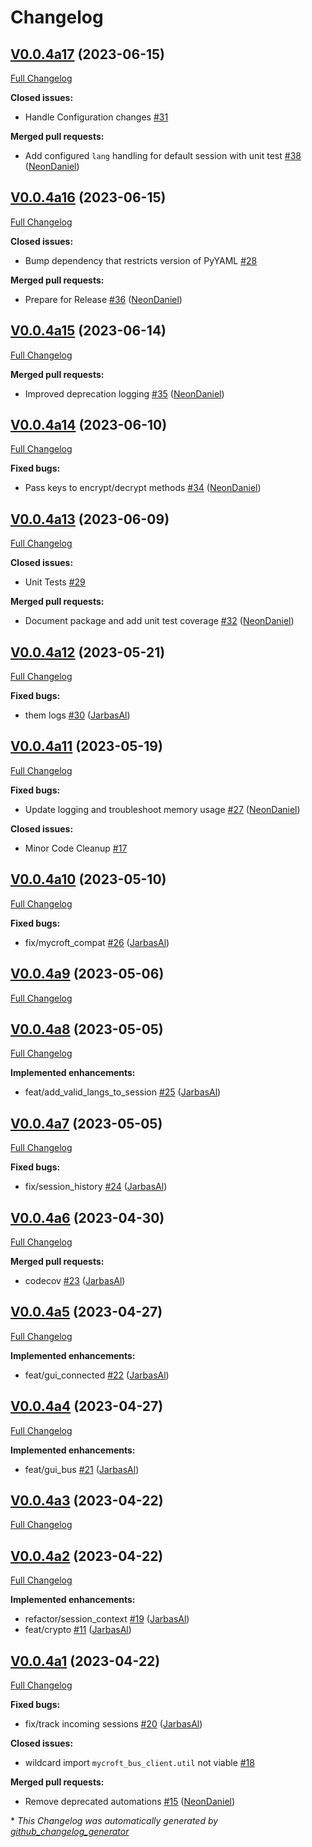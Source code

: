 # Changelog

## [V0.0.4a17](https://github.com/OpenVoiceOS/ovos-bus-client/tree/V0.0.4a17) (2023-06-15)

[Full Changelog](https://github.com/OpenVoiceOS/ovos-bus-client/compare/V0.0.4a16...V0.0.4a17)

**Closed issues:**

- Handle Configuration changes [\#31](https://github.com/OpenVoiceOS/ovos-bus-client/issues/31)

**Merged pull requests:**

- Add configured `lang` handling for default session with unit test [\#38](https://github.com/OpenVoiceOS/ovos-bus-client/pull/38) ([NeonDaniel](https://github.com/NeonDaniel))

## [V0.0.4a16](https://github.com/OpenVoiceOS/ovos-bus-client/tree/V0.0.4a16) (2023-06-15)

[Full Changelog](https://github.com/OpenVoiceOS/ovos-bus-client/compare/V0.0.4a15...V0.0.4a16)

**Closed issues:**

- Bump dependency that restricts version of PyYAML [\#28](https://github.com/OpenVoiceOS/ovos-bus-client/issues/28)

**Merged pull requests:**

- Prepare for Release [\#36](https://github.com/OpenVoiceOS/ovos-bus-client/pull/36) ([NeonDaniel](https://github.com/NeonDaniel))

## [V0.0.4a15](https://github.com/OpenVoiceOS/ovos-bus-client/tree/V0.0.4a15) (2023-06-14)

[Full Changelog](https://github.com/OpenVoiceOS/ovos-bus-client/compare/V0.0.4a14...V0.0.4a15)

**Merged pull requests:**

- Improved deprecation logging [\#35](https://github.com/OpenVoiceOS/ovos-bus-client/pull/35) ([NeonDaniel](https://github.com/NeonDaniel))

## [V0.0.4a14](https://github.com/OpenVoiceOS/ovos-bus-client/tree/V0.0.4a14) (2023-06-10)

[Full Changelog](https://github.com/OpenVoiceOS/ovos-bus-client/compare/V0.0.4a13...V0.0.4a14)

**Fixed bugs:**

- Pass keys to encrypt/decrypt methods [\#34](https://github.com/OpenVoiceOS/ovos-bus-client/pull/34) ([NeonDaniel](https://github.com/NeonDaniel))

## [V0.0.4a13](https://github.com/OpenVoiceOS/ovos-bus-client/tree/V0.0.4a13) (2023-06-09)

[Full Changelog](https://github.com/OpenVoiceOS/ovos-bus-client/compare/V0.0.4a12...V0.0.4a13)

**Closed issues:**

- Unit Tests [\#29](https://github.com/OpenVoiceOS/ovos-bus-client/issues/29)

**Merged pull requests:**

- Document package and add unit test coverage [\#32](https://github.com/OpenVoiceOS/ovos-bus-client/pull/32) ([NeonDaniel](https://github.com/NeonDaniel))

## [V0.0.4a12](https://github.com/OpenVoiceOS/ovos-bus-client/tree/V0.0.4a12) (2023-05-21)

[Full Changelog](https://github.com/OpenVoiceOS/ovos-bus-client/compare/V0.0.4a11...V0.0.4a12)

**Fixed bugs:**

- them logs [\#30](https://github.com/OpenVoiceOS/ovos-bus-client/pull/30) ([JarbasAl](https://github.com/JarbasAl))

## [V0.0.4a11](https://github.com/OpenVoiceOS/ovos-bus-client/tree/V0.0.4a11) (2023-05-19)

[Full Changelog](https://github.com/OpenVoiceOS/ovos-bus-client/compare/V0.0.4a10...V0.0.4a11)

**Fixed bugs:**

- Update logging and troubleshoot memory usage [\#27](https://github.com/OpenVoiceOS/ovos-bus-client/pull/27) ([NeonDaniel](https://github.com/NeonDaniel))

**Closed issues:**

- Minor Code Cleanup [\#17](https://github.com/OpenVoiceOS/ovos-bus-client/issues/17)

## [V0.0.4a10](https://github.com/OpenVoiceOS/ovos-bus-client/tree/V0.0.4a10) (2023-05-10)

[Full Changelog](https://github.com/OpenVoiceOS/ovos-bus-client/compare/V0.0.4a9...V0.0.4a10)

**Fixed bugs:**

- fix/mycroft\_compat [\#26](https://github.com/OpenVoiceOS/ovos-bus-client/pull/26) ([JarbasAl](https://github.com/JarbasAl))

## [V0.0.4a9](https://github.com/OpenVoiceOS/ovos-bus-client/tree/V0.0.4a9) (2023-05-06)

[Full Changelog](https://github.com/OpenVoiceOS/ovos-bus-client/compare/V0.0.4a8...V0.0.4a9)

## [V0.0.4a8](https://github.com/OpenVoiceOS/ovos-bus-client/tree/V0.0.4a8) (2023-05-05)

[Full Changelog](https://github.com/OpenVoiceOS/ovos-bus-client/compare/V0.0.4a7...V0.0.4a8)

**Implemented enhancements:**

- feat/add\_valid\_langs\_to\_session [\#25](https://github.com/OpenVoiceOS/ovos-bus-client/pull/25) ([JarbasAl](https://github.com/JarbasAl))

## [V0.0.4a7](https://github.com/OpenVoiceOS/ovos-bus-client/tree/V0.0.4a7) (2023-05-05)

[Full Changelog](https://github.com/OpenVoiceOS/ovos-bus-client/compare/V0.0.4a6...V0.0.4a7)

**Fixed bugs:**

- fix/session\_history [\#24](https://github.com/OpenVoiceOS/ovos-bus-client/pull/24) ([JarbasAl](https://github.com/JarbasAl))

## [V0.0.4a6](https://github.com/OpenVoiceOS/ovos-bus-client/tree/V0.0.4a6) (2023-04-30)

[Full Changelog](https://github.com/OpenVoiceOS/ovos-bus-client/compare/V0.0.4a5...V0.0.4a6)

**Merged pull requests:**

- codecov [\#23](https://github.com/OpenVoiceOS/ovos-bus-client/pull/23) ([JarbasAl](https://github.com/JarbasAl))

## [V0.0.4a5](https://github.com/OpenVoiceOS/ovos-bus-client/tree/V0.0.4a5) (2023-04-27)

[Full Changelog](https://github.com/OpenVoiceOS/ovos-bus-client/compare/V0.0.4a4...V0.0.4a5)

**Implemented enhancements:**

- feat/gui\_connected [\#22](https://github.com/OpenVoiceOS/ovos-bus-client/pull/22) ([JarbasAl](https://github.com/JarbasAl))

## [V0.0.4a4](https://github.com/OpenVoiceOS/ovos-bus-client/tree/V0.0.4a4) (2023-04-27)

[Full Changelog](https://github.com/OpenVoiceOS/ovos-bus-client/compare/V0.0.4a3...V0.0.4a4)

**Implemented enhancements:**

- feat/gui\_bus [\#21](https://github.com/OpenVoiceOS/ovos-bus-client/pull/21) ([JarbasAl](https://github.com/JarbasAl))

## [V0.0.4a3](https://github.com/OpenVoiceOS/ovos-bus-client/tree/V0.0.4a3) (2023-04-22)

[Full Changelog](https://github.com/OpenVoiceOS/ovos-bus-client/compare/V0.0.4a2...V0.0.4a3)

## [V0.0.4a2](https://github.com/OpenVoiceOS/ovos-bus-client/tree/V0.0.4a2) (2023-04-22)

[Full Changelog](https://github.com/OpenVoiceOS/ovos-bus-client/compare/V0.0.4a1...V0.0.4a2)

**Implemented enhancements:**

- refactor/session\_context [\#19](https://github.com/OpenVoiceOS/ovos-bus-client/pull/19) ([JarbasAl](https://github.com/JarbasAl))
- feat/crypto [\#11](https://github.com/OpenVoiceOS/ovos-bus-client/pull/11) ([JarbasAl](https://github.com/JarbasAl))

## [V0.0.4a1](https://github.com/OpenVoiceOS/ovos-bus-client/tree/V0.0.4a1) (2023-04-22)

[Full Changelog](https://github.com/OpenVoiceOS/ovos-bus-client/compare/V0.0.3...V0.0.4a1)

**Fixed bugs:**

- fix/track incoming sessions [\#20](https://github.com/OpenVoiceOS/ovos-bus-client/pull/20) ([JarbasAl](https://github.com/JarbasAl))

**Closed issues:**

- wildcard import `mycroft_bus_client.util` not viable [\#18](https://github.com/OpenVoiceOS/ovos-bus-client/issues/18)

**Merged pull requests:**

- Remove deprecated automations [\#15](https://github.com/OpenVoiceOS/ovos-bus-client/pull/15) ([NeonDaniel](https://github.com/NeonDaniel))



\* *This Changelog was automatically generated by [github_changelog_generator](https://github.com/github-changelog-generator/github-changelog-generator)*
